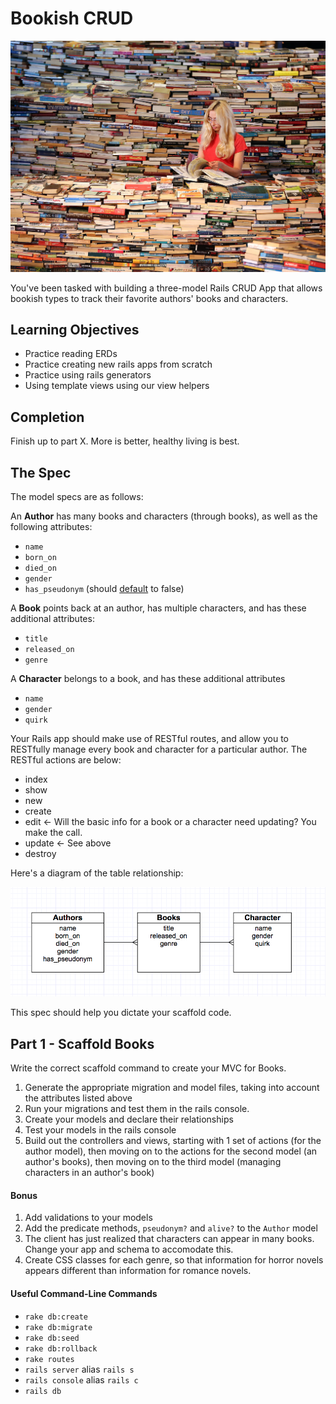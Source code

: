 # Bookish CRUD

![that's a lotta books](img/lottabooks.jpg)

You've been tasked with building a three-model Rails CRUD App that allows bookish types to track their favorite authors' books and characters.

## Learning Objectives

- Practice reading ERDs
- Practice creating new rails apps from scratch
- Practice using rails generators
- Using template views using our view helpers

## Completion

Finish up to part X. More is better, healthy living is best.

## The Spec

The model specs are as follows:

An __Author__ has many books and characters (through books), as well as the following attributes:

* `name`
* `born_on`
* `died_on`
* `gender`
* `has_pseudonym` (should [default](http://guides.rubyonrails.org/active_record_migrations.html#column-modifiers) to false)

A __Book__ points back at an author, has multiple characters, and has these additional attributes:

* `title`
* `released_on`
* `genre`

A __Character__ belongs to a book, and has these additional attributes

* `name`
* `gender`
* `quirk`

Your Rails app should make use of RESTful routes, and allow you to RESTfully manage every book and character for a particular author. The RESTful actions are below:

* index
* show
* new
* create
* edit <- Will the basic info for a book or a character need updating? You make the call.
* update <- See above
* destroy

Here's a diagram of the table relationship:

![ERD](img/bookish_crud_erd.png)

This spec should help you dictate your scaffold code.

## Part 1 - Scaffold Books

Write the correct scaffold command to create your MVC for Books.

1. Generate the appropriate migration and model files, taking into account the attributes listed above
1. Run your migrations and test them in the rails console.
1. Create your models and declare their relationships
1. Test your models in the rails console
1. Build out the controllers and views, starting with 1 set of actions (for the author model), then moving on to the actions for the second model (an author's books), then moving on to the third model (managing characters in an author's book)

#### Bonus

1. Add validations to your models
1. Add the predicate methods, `pseudonym?` and `alive?` to the `Author` model
1. The client has just realized that characters can appear in many books. Change your app and schema to accomodate this.
1. Create CSS classes for each genre, so that information for horror novels appears different than information for romance novels.

#### Useful Command-Line Commands

- `rake db:create`
- `rake db:migrate`
- `rake db:seed`
- `rake db:rollback`
- `rake routes`
- `rails server` alias `rails s`
- `rails console` alias `rails c`
- `rails db`

